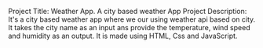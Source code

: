 Project Title: Weather App. A city based weather App
Project Description: It's a city based weather app where we our using weather api based on city. It takes the city name as an input ans provide the temperature, wind speed and humidity as an output.
       It is made using HTML, Css and JavaScript.
       
